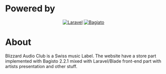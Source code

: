 <h1>Powered by</h1>
<p align="center">
    <a href="https://laravel.com"><img src="https://laravel.com/img/logotype.min.svg" alt="Laravel"></a>
    <a href="https://bagisto.com"><img src="https://bagisto.com/wp-content/themes/bagisto/images/logo.png" alt="Bagiato"></a>
</p>

<h1>About</h1>
<p>
    Blizzard Audio Club is a Swiss music Label. The website have a store part implemented with Bagisto 2.2.1 mixed with Laravel/Blade front-end part with artists presentation and other stuff.
</p>
